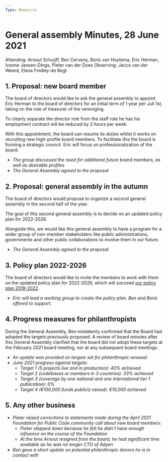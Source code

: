 ```yaml
---
Type: Resource
---
```


# General assembly Minutes, 28 June 2021

Attending: Arnout Schuijff, Ben Cerveny, Boris van Hoytema, Eric Herman, Ivonne Jansen-Dings, Pieter van der Does
Observing: Jacco van der Weerd, Elena Findley-de Regt

## 1. Proposal: new board member

The board of directors would like to ask the general assembly to appoint Eric Herman to the board of directors for an initial term of 1 year per Juli 1st, taking on the role of treasurer of the vereniging.
  
To clearly separate the director role from the staff role he has his employment contract will be reduced by 2 hours per week.
  
With this appointment, the board can resume its duties whilst it works on recruiting new high-profile board members. To facilitate this the board is forming a strategic council. Eric will focus on professionalization of the board.

- *The group discussed the need for additional future board members, as well as desirable profiles*
- *The General Assembly agreed to the proposal*
    
## 2. Proposal: general assembly in the autumn

The board of directors would propose to organize a second general assembly in the second half of the year.

The goal of this second general assembly is to decide on an updated policy plan for 2022-2026.

Alongside this, we would like this general assembly to have a program for a wider group of non-member stakeholders like public administrations, governments and other public collaborations to involve them in our future.

-   *The General Assembly agreed to the proposal*
    
## 3. Policy plan 2022-2026

The board of directors would like to invite the members to work with them on the updated policy plan for 2022-2026, which will succeed [our policy plan 2019-2022](https://about.publiccode.net/organization/policy-plan.html).

-   *Eric will lead a working group to create the policy plan. Ben and Boris offered to support.*
    
## 4. Progress measures for philanthropists

During the General Assembly, Ben mistakenly confirmed that the Board had adopted the targets previously proposed. A review of board minutes after this General Assembly clarified that the board did not adopt these targets at the February 2021 board meeting, nor at any subsequent board meetings.

*  *An update was provided on targets set for philanthropic renewal.*
*  *June 2021 progress against targets:*
    * *Target 1 (5 projects live and in production): 40% achieved*
    * *Target 2 (codebases or members in 3 countries): 33% achieved*
    * *Target 3 (coverage by one national and one international tier 1 publication): 0%*
    * *Target 4 (€100,000 funds publicly raised): €10,000 achieved*
    
## 5. Any other business

* *Pieter raised corrections to statements made during the April 2021 Foundation for Public Code community call about new board members:*
    * *Pieter stepped down because he felt he didn’t have enough influence on the course of the Foundation*
    * *At the time Arnout resigned from the board, he had significant time available as he was no longer CTO of Adyen*
* *Ben gave a short update on potential philanthropic donors he is in contact with*
